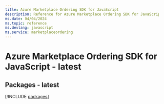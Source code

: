 ```yaml
---
title: Azure Marketplace Ordering SDK for JavaScript
description: Reference for Azure Marketplace Ordering SDK for JavaScript
ms.date: 04/04/2024
ms.topic: reference
ms.devlang: javascript
ms.service: marketplaceordering
---
```

# Azure Marketplace Ordering SDK for JavaScript - latest
## Packages - latest
[!INCLUDE [packages](marketplace-ordering-index.md)]